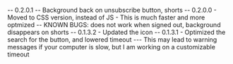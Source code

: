-- 0.2.0.1
    -- Background back on unsubscribe button, shorts
-- 0.2.0.0
    - Moved to CSS version, instead of JS
        - This is much faster and more optmized
    -- KNOWN BUGS: does not work when signed out, background disappears on shorts
-- 0.1.3.2
    - Updated the icon
-- 0.1.3.1
    - Optimized the search for the button, and lowered timeout
        --- This may lead to warning messages if your computer is slow, but I am working on a customizable timeout